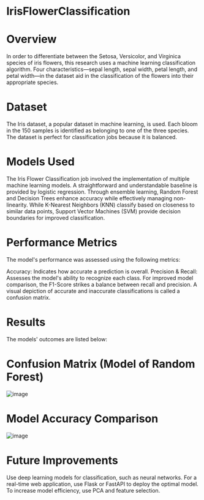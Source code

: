# IrisFlowerClassification
# Overview
 In order to differentiate between the Setosa, Versicolor, and Virginica species of iris flowers, this research uses a machine learning classification algorithm.  Four characteristics—sepal length, sepal width, petal length, and petal width—in the dataset aid in the classification of the flowers into their appropriate species.

# Dataset
 The Iris dataset, a popular dataset in machine learning, is used.  Each bloom in the 150 samples is identified as belonging to one of the three species.  The dataset is perfect for classification jobs because it is balanced.
 
# Models Used
 The Iris Flower Classification job involved the implementation of multiple machine learning models.  A straightforward and understandable baseline is provided by logistic regression.  Through ensemble learning, Random Forest and Decision Trees enhance accuracy while effectively managing non-linearity.  While K-Nearest Neighbors (KNN) classify based on closeness to similar data points, Support Vector Machines (SVM) provide decision boundaries for improved classification.

# Performance Metrics
 The model's performance was assessed using the following metrics:

 Accuracy: Indicates how accurate a prediction is overall.
 Precision & Recall: Assesses the model's ability to recognize each class.
 For improved model comparison, the F1-Score strikes a balance between recall and precision.
 A visual depiction of accurate and inaccurate classifications is called a confusion matrix.

# Results
 The models' outcomes are listed below:
# Confusion Matrix (Model of Random Forest)
 ![image](https://github.com/user-attachments/assets/ed140491-a4b7-454d-94a1-fb79904cf725)

# Model Accuracy Comparison
![image](https://github.com/user-attachments/assets/456a4e1f-c841-4a02-91a7-02747ff675fa)
# Future Improvements
 Use deep learning models for classification, such as neural networks.
 For a real-time web application, use Flask or FastAPI to deploy the optimal model.
 To increase model efficiency, use PCA and feature selection.

